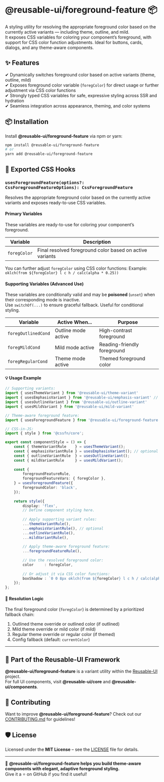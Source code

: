 # @reusable-ui/foreground-feature 📦  

A styling utility for resolving the appropriate foreground color based on the currently active variants — including theme, outline, and mild.  
It exposes CSS variables for coloring your component’s foreground, with support for CSS color function adjustments.
Ideal for buttons, cards, dialogs, and any theme-aware components.

## ✨ Features
✔ Dynamically switches foreground color based on active variants (theme, outline, mild)  
✔ Exposes foreground color variable (`foregColor`) for direct usage or further adjustment via CSS color functions  
✔ Strongly typed CSS variables for safe, expressive styling across SSR and hydration  
✔ Seamless integration across appearance, theming, and color systems  

## 📦 Installation
Install **@reusable-ui/foreground-feature** via npm or yarn:

```sh
npm install @reusable-ui/foreground-feature
# or
yarn add @reusable-ui/foreground-feature
```

## 🧩 Exported CSS Hooks

### `usesForegroundFeature(options?: CssForegroundFeatureOptions): CssForegroundFeature`

Resolves the appropriate foreground color based on the currently active variants and exposes ready-to-use CSS variables.

#### Primary Variables

These variables are ready-to-use for coloring your component’s foreground.

| Variable      | Description                                              |
|---------------|----------------------------------------------------------|
| `foregColor`  | Final resolved foreground color based on active variants |

You can further adjust `foregColor` using CSS color functions:
Example: `oklch(from ${foregColor} l c h / calc(alpha * 0.25))`

#### Supporting Variables (Advanced Use)

These variables are conditionally valid and may be **poisoned** (`unset`) when their corresponding mode is inactive.  
Use `switchOf(...)` to ensure graceful fallback. Useful for conditional styling.

| Variable            | Active When...      | Purpose                     |
|---------------------|---------------------|-----------------------------|
| `foregOutlinedCond` | Outline mode active | High-contrast foreground    |
| `foregMildCond`     | Mild mode active    | Reading-friendly foreground |
| `foregRegularCond`  | Theme mode active   | Themed foreground color     |

#### 💡 Usage Example

```ts
// Supporting variants:
import { usesThemeVariant } from '@reusable-ui/theme-variant'
import { usesEmphasisVariant } from '@reusable-ui/emphasis-variant' // optional
import { usesOutlineVariant } from '@reusable-ui/outline-variant'
import { usesMildVariant } from '@reusable-ui/mild-variant'

// Theme-aware foreground feature:
import { usesForegroundFeature } from '@reusable-ui/foreground-feature';

// CSS-in-JS:
import { style } from '@cssfn/core';

export const componentStyle = () => {
    const { themeVariantRule    } = usesThemeVariant();
    const { emphasisVariantRule } = usesEmphasisVariant(); // optional
    const { outlineVariantRule  } = usesOutlineVariant();
    const { mildVariantRule     } = usesMildVariant();
    
    const {
        foregroundFeatureRule,
        foregroundFeatureVars: { foregColor },
    } = usesForegroundFeature({
        foregroundColor: 'black',
    });
    
    return style({
        display: 'flex',
        // Define component styling here.
        
        // Apply supporting variant rules:
        ...themeVariantRule(),
        ...emphasisVariantRule(), // optional
        ...outlineVariantRule(),
        ...mildVariantRule(),
        
        // Apply theme-aware foreground feature:
        ...foregroundFeatureRule(),
        
        // Use the resolved foreground color:
        color     : foregColor,
        
        // Or adjust it via CSS color functions:
        boxShadow : `0 0 8px oklch(from ${foregColor} l c h / calc(alpha * 0.25))`,
    });
};
```

#### 🧠 Resolution Logic

The final foreground color (`foregColor`) is determined by a prioritized fallback chain:

1. Outlined theme override or outlined color (if outlined)
2. Mild theme override or mild color (if mild)
3. Regular theme override or regular color (if themed)
4. Config fallback (default: `currentColor`)

---

## 📖 Part of the Reusable-UI Framework  
**@reusable-ui/foreground-feature** is a variant utility within the [Reusable-UI](https://github.com/reusable-ui/reusable-ui-monorepo) project.  
For full UI components, visit **@reusable-ui/core** and **@reusable-ui/components**.

## 🤝 Contributing  
Want to improve **@reusable-ui/foreground-feature**? Check out our [CONTRIBUTING.md](./CONTRIBUTING.md) for guidelines!  

## 🛡️ License  
Licensed under the **MIT License** – see the [LICENSE](./LICENSE) file for details.  

---

🚀 **@reusable-ui/foreground-feature helps you build theme-aware components with elegant, adaptive foreground styling.**  
Give it a ⭐ on GitHub if you find it useful!  
